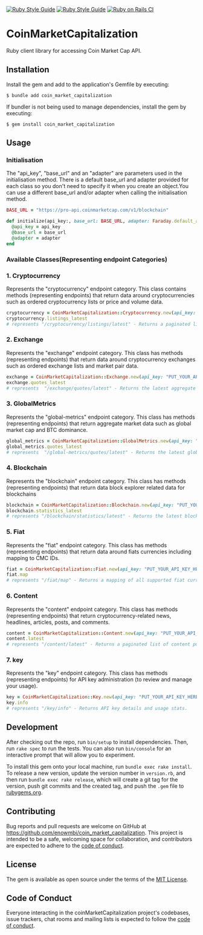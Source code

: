 [![Ruby Style Guide](https://img.shields.io/badge/code_style-rubocop-brightgreen.svg)](https://github.com/rubocop/rubocop)
[![Ruby Style Guide](https://img.shields.io/badge/code_style-community-brightgreen.svg)](https://rubystyle.guide)
[![Ruby on Rails CI](https://github.com/enowmbi/coin_market_capitalization_ruby/actions/workflows/ruby.yml/badge.svg)](https://github.com/enowmbi/coin_market_capitalization_ruby/actions/workflows/ruby.yml)

# CoinMarketCapitalization
Ruby client library for accessing Coin Market Cap API.

## Installation

Install the gem and add to the application's Gemfile by executing:

    $ bundle add coin_market_capitalization

If bundler is not being used to manage dependencies, install the gem by executing:

    $ gem install coin_market_capitalization

## Usage
### Initialisation
The "api_key", "base_url" and an "adapter" are parameters used in the initialisation method. There is a default base_url and adapter provided for each class so you don't need to specify it when you create an object.You can use a different base_url and/or adapter when calling the initialisation method.
```ruby
BASE_URL = "https://pro-api.coinmarketcap.com/v1/blockchain"

def initialize(api_key:, base_url: BASE_URL, adapter: Faraday.default_adapter)
  @api_key = api_key
  @base_url = base_url
  @adapter = adapter
end
```

### Available Classes(Representing endpoint Categories)
### 1. Cryptocurrency 
Represents the "cryptocurrency" endpoint category.
This class contains methods (representing endpoints) that return data around cryptocurrencies such as ordered cryptocurrency lists or price and volume data.

```ruby
cryptocurrency = CoinMarketCapitalization::Cryptocurrency.new(api_key: "PUT_YOUR_API_KEY_HERE")
cryptocurrency.listings_latest
# represents "/cryptocurrency/listings/latest" - Returns a paginated list of all active cryptocurrencies with latest market data.  
```

### 2. Exchange
Represents the "exchange" endpoint category.
This class has methods (representing endpoints) that return data around cryptocurrency exchanges such as ordered exchange lists and market pair data.

```ruby
exchange = CoinMarketCapitalization::Exchange.new(api_key: "PUT_YOUR_API_KEY_HERE")
exchange.quotes_latest
# represents  "/exchange/quotes/latest" - Returns the latest aggregate market data for 1 or more exchanges.
```

### 3. GlobalMetrics
Represents the "global-metrics" endpoint category.
This class has methods (representing endpoints) that return aggregate market data such as global market cap and BTC dominance.

```ruby
global_metrics = CoinMarketCapitalization::GlobalMetrics.new(api_key: "PUT_YOUR_API_KEY_HERE")
global_metrics.quotes_latest
# represents  "/global-metrics/quotes/latest" - Returns the latest global cryptocurrency market metrics
```

### 4. Blockchain
Represents the "blockchain" endpoint category.
This class has methods (representing endpoints) that return data block explorer related data for blockchains

```ruby
blockchain = CoinMarketCapitalization::Blockchain.new(api_key: "PUT_YOUR_API_KEY_HERE")
blockchain.statistics_latest
# represents "/blockchain/statistics/latest" - Returns the latest blockchain statistics data for 1 or more blockchains. Bitcoin, Litecoin, and Ethereum are currently supported. 
```

### 5. Fiat
Represents the "fiat" endpoint category.
This class has methods (representing endpoints) that return data around fiats currencies including mapping to CMC IDs.

```ruby
fiat = CoinMarketCapitalization::Fiat.new(api_key: "PUT_YOUR_API_KEY_HERE")
fiat.map
# represents "/fiat/map" - Returns a mapping of all supported fiat currencies to unique CoinMarketCap ids 
```

### 6. Content 
Represents the "content" endpoint category.
This class has methods (representing endpoints) that return cryptocurrency-related news, headlines, articles, posts, and comments.

```ruby
content = CoinMarketCapitalization::Content.new(api_key: "PUT_YOUR_API_KEY_HERE")
content.latest
# represents "/content/latest" - Returns a paginated list of content pulled from CMC News/Headlines and Alexandria articles. 
```

### 7. key
Represents the "key" endpoint category.
This class has methods (representing endpoints) for API key administration (to review and manage your usage).

```ruby
key = CoinMarketCapitalization::Key.new(api_key: "PUT_YOUR_API_KEY_HERE")
key.info
# represents "/key/info" - Returns API key details and usage stats.  
```

## Development

After checking out the repo, run `bin/setup` to install dependencies. Then, run `rake spec` to run the tests. You can also run `bin/console` for an interactive prompt that will allow you to experiment.

To install this gem onto your local machine, run `bundle exec rake install`. To release a new version, update the version number in `version.rb`, and then run `bundle exec rake release`, which will create a git tag for the version, push git commits and the created tag, and push the `.gem` file to [rubygems.org](https://rubygems.org).

## Contributing

Bug reports and pull requests are welcome on GitHub at https://github.com/enowmbi/coin_market_capitalization. This project is intended to be a safe, welcoming space for collaboration, and contributors are expected to adhere to the [code of conduct](https://github.com/[USERNAME]/coin_market_capitalization/blob/master/CODE_OF_CONDUCT.md).

## License

The gem is available as open source under the terms of the [MIT License](https://opensource.org/licenses/MIT).

## Code of Conduct

Everyone interacting in the coinMarketCapitalization project's codebases, issue trackers, chat rooms and mailing lists is expected to follow the [code of conduct](https://github.com/[USERNAME]/coin_market_capitalization/blob/master/CODE_OF_CONDUCT.md).

